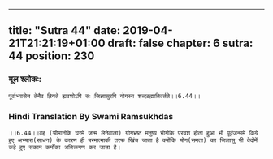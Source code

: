 
---
title: "Sutra 44"
date: 2019-04-21T21:21:19+01:00
draft: false
chapter: 6
sutra: 44
position: 230
---
### मूल श्लोकः:
```
पूर्वाभ्यासेन तेनैव ह्रियते ह्यवशोऽपि सः।जिज्ञासुरपि योगस्य शब्दब्रह्मातिवर्तते।।6.44।।

```

### Hindi Translation By Swami Ramsukhdas
```
।।6.44।।वह (श्रीमानोंके घरमें जन्म लेनेवाला) योगभ्रष्ट मनुष्य भोगोंके परवश होता हुआ भी पूर्वजन्ममें किये हुए अभ्यास(साधन) के कारण ही परमात्माकी तरफ खिंच जाता है क्योंकि योग(समता) का जिज्ञासु भी वेदोंमें कहे हुए सकाम कर्मोंका अतिक्रमण कर जाता है। 

```


